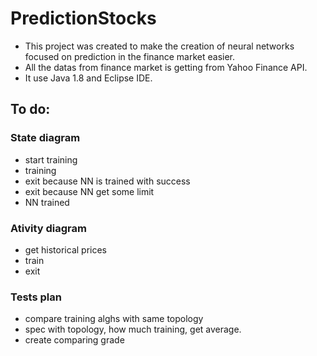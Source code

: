 # PredictionStocks

-   This project was created to make the creation of neural networks focused on prediction in the finance market easier.
-   All the datas from finance market is getting from Yahoo Finance API.
-   It use Java 1.8 and Eclipse IDE.


## To do:

### State diagram
- start training
- training
- exit because NN is trained with success
- exit because NN get some limit
- NN trained

### Ativity diagram
- get historical prices
- train
- exit

### Tests plan
- compare training alghs with same topology
- spec with topology, how much training, get average.
- create comparing grade
